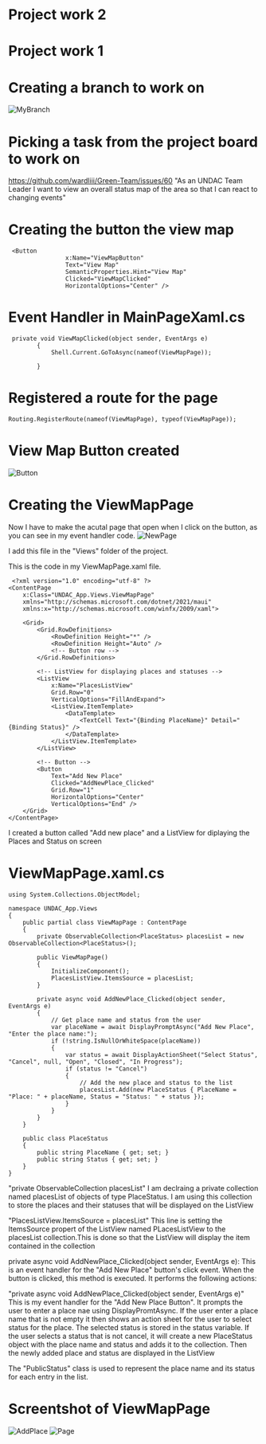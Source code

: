 # Project work 2

# Project work 1

 
# Creating a branch to work on
![MyBranch](images/branch.jpg)

# Picking a task from the project board to work on
https://github.com/wardliii/Green-Team/issues/60
"As an UNDAC Team Leader I want to view an overall status map of the area so that I can react to changing events"

# Creating the button the view map

```
 <Button
                x:Name="ViewMapButton"
                Text="View Map"
                SemanticProperties.Hint="View Map"
                Clicked="ViewMapClicked"
                HorizontalOptions="Center" />

```

# Event Handler in MainPageXaml.cs

```
 private void ViewMapClicked(object sender, EventArgs e)
        {
            Shell.Current.GoToAsync(nameof(ViewMapPage));

        }

```

# Registered a route for the page

```
Routing.RegisterRoute(nameof(ViewMapPage), typeof(ViewMapPage));

```
# View Map Button created 
![Button](images/VeiwMapButton.jpg)

# Creating the ViewMapPage

Now I have to make the acutal page that open when I click on the button, as you can see in my event handler code.
![NewPage](images/XAMLadd.jpg)

I add this file in the "Views" folder of the project.

This is the code in my ViewMapPage.xaml file.

```
 <?xml version="1.0" encoding="utf-8" ?>
<ContentPage
    x:Class="UNDAC_App.Views.ViewMapPage"
    xmlns="http://schemas.microsoft.com/dotnet/2021/maui"
    xmlns:x="http://schemas.microsoft.com/winfx/2009/xaml">

    <Grid>
        <Grid.RowDefinitions>
            <RowDefinition Height="*" />
            <RowDefinition Height="Auto" />
            <!-- Button row -->
        </Grid.RowDefinitions>

        <!-- ListView for displaying places and statuses -->
        <ListView
            x:Name="PlacesListView"
            Grid.Row="0"
            VerticalOptions="FillAndExpand">
            <ListView.ItemTemplate>
                <DataTemplate>
                    <TextCell Text="{Binding PlaceName}" Detail="{Binding Status}" />
                </DataTemplate>
            </ListView.ItemTemplate>
        </ListView>

        <!-- Button -->
        <Button
            Text="Add New Place"
            Clicked="AddNewPlace_Clicked"
            Grid.Row="1"
            HorizontalOptions="Center"
            VerticalOptions="End" />
    </Grid>
</ContentPage>

```
I created a button called "Add new place" and a ListView for diplaying the Places and Status on screen

# ViewMapPage.xaml.cs

```
using System.Collections.ObjectModel;

namespace UNDAC_App.Views
{
    public partial class ViewMapPage : ContentPage
    {
        private ObservableCollection<PlaceStatus> placesList = new ObservableCollection<PlaceStatus>();

        public ViewMapPage()
        {
            InitializeComponent();
            PlacesListView.ItemsSource = placesList;
        }

        private async void AddNewPlace_Clicked(object sender, EventArgs e)
        {
            // Get place name and status from the user
            var placeName = await DisplayPromptAsync("Add New Place", "Enter the place name:");
            if (!string.IsNullOrWhiteSpace(placeName))
            {
                var status = await DisplayActionSheet("Select Status", "Cancel", null, "Open", "Closed", "In Progress");
                if (status != "Cancel")
                {
                    // Add the new place and status to the list
                    placesList.Add(new PlaceStatus { PlaceName = "Place: " + placeName, Status = "Status: " + status });
                }
            }
        }
    }

    public class PlaceStatus
    {
        public string PlaceName { get; set; }
        public string Status { get; set; }
    }
}

```

"private ObservableCollection <PlaceStatus> placesList" I am declraing a private collection named placesList of objects of type PlaceStatus. I am using this collection to store the places and their statuses that will be displayed
on the ListView

"PlacesListView.ItemsSource = placesList" This line is setting the ItemsSource propert of the ListView named PLacesListView to the placesList collection.This is done so that the ListView will display the item contained in
the collection

private async void AddNewPlace_Clicked(object sender, EventArgs e): This is an event handler for the "Add New Place" button's click event. When the button is clicked, this method is executed. It performs the following actions:

"private async void AddNewPlace_Clicked(object sender, EventArgs e)" This is my event handler for the "Add New Place Button". It prompts the user to enter a place nae using DisplayPromtAsync. If the user enter a place name
that is not empty it then shows an action sheet for the user to select status for the place. The selected status is stored in the status variable. If the user selects a status that is not cancel, it will create a new PlaceStatus
object with the place name and status and adds it to the collection. Then the newly added place and status are displayed in the ListView

The "PublicStatus" class is used to represent the place name and its status for each entry in the list.

# Screentshot of ViewMapPage

![AddPlace](images/NewPlace.jpg)
![Page](images/Page.jpg)